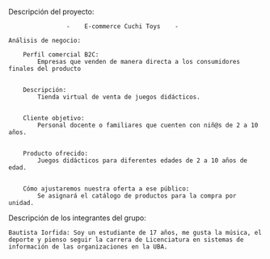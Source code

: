 

Descripción del proyecto:

                    -    E-commerce Cuchi Toys    - 

    Análisis de negocio:

        Perfil comercial B2C:
            Empresas que venden de manera directa a los consumidores finales del producto


        Descripción:
            Tienda virtual de venta de juegos didácticos.


        Cliente objetivo:
            Personal docente o familiares que cuenten con niñ@s de 2 a 10 años.


        Producto ofrecido:
            Juegos didácticos para diferentes edades de 2 a 10 años de edad.


        Cómo ajustaremos nuestra oferta a ese público:
            Se asignará el catálogo de productos para la compra por unidad.


Descripción de los integrantes del grupo:

    Bautista Iorfida: Soy un estudiante de 17 años, me gusta la música, el deporte y pienso seguir la carrera de Licenciatura en sistemas de información de las organizaciones en la UBA. 

    